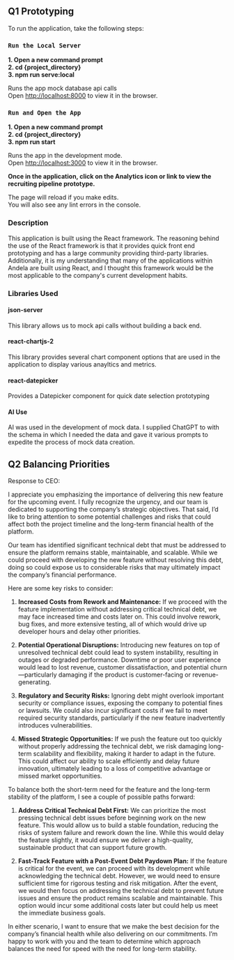 ## Q1 Prototyping

To run the application, take the following steps:

### `Run the Local Server`

**1. Open a new command prompt**\
**2. cd {project_directory}**\
**3. npm run serve:local**

Runs the app mock database api calls\
Open [http://localhost:8000](http://localhost:3000) to view it in the browser.

### `Run and Open the App`

**1. Open a new command prompt**\
**2. cd {project_directory}**\
**3. npm run start**

Runs the app in the development mode.\
Open [http://localhost:3000](http://localhost:3000) to view it in the browser.

**Once in the application, click on the Analytics icon or link to view the recruiting pipeline prototype.**

The page will reload if you make edits.\
You will also see any lint errors in the console.

### Description

This application is built using the React framework.  The reasoning behind the use of the React framework is that it provides quick front end prototyping and has a large community providing third-party libraries.  Additionally, it is my understanding that many of the applications within Andela are built using React, and I thought this framework would be the most applicable to the company's current development habits.

### Libraries Used

#### json-server

This library allows us to mock api calls without building a back end.

#### react-chartjs-2

This library provides several chart component options that are used in the application to display various anayltics and metrics.

#### react-datepicker

Provides a Datepicker component for quick date selection prototyping

#### AI Use

AI was used in the development of mock data.  I supplied ChatGPT to with the schema in which I needed the data and gave it various prompts to expedite the process of mock data creation.

## Q2 Balancing Priorities 

Response to CEO:

I appreciate you emphasizing the importance of delivering this new feature for the upcoming event. I fully recognize the urgency, and our team is dedicated to supporting the company’s strategic objectives. That said, I’d like to bring attention to some potential challenges and risks that could affect both the project timeline and the long-term financial health of the platform.

Our team has identified significant technical debt that must be addressed to ensure the platform remains stable, maintainable, and scalable. While we could proceed with developing the new feature without resolving this debt, doing so could expose us to considerable risks that may ultimately impact the company’s financial performance.

Here are some key risks to consider:

1. **Increased Costs from Rework and Maintenance:** If we proceed with the feature implementation without addressing critical technical debt, we may face increased time and costs later on. This could involve rework, bug fixes, and more extensive testing, all of which would drive up developer hours and delay other priorities.

2. **Potential Operational Disruptions:** Introducing new features on top of unresolved technical debt could lead to system instability, resulting in outages or degraded performance. Downtime or poor user experience would lead to lost revenue, customer dissatisfaction, and potential churn—particularly damaging if the product is customer-facing or revenue-generating.

3. **Regulatory and Security Risks:** Ignoring debt might overlook important security or compliance issues, exposing the company to potential fines or lawsuits. We could also incur significant costs if we fail to meet required security standards, particularly if the new feature inadvertently introduces vulnerabilities.

4. **Missed Strategic Opportunities:** If we push the feature out too quickly without properly addressing the technical debt, we risk damaging long-term scalability and flexibility, making it harder to adapt in the future. This could affect our ability to scale efficiently and delay future innovation, ultimately leading to a loss of competitive advantage or missed market opportunities.

To balance both the short-term need for the feature and the long-term stability of the platform, I see a couple of possible paths forward:

1. **Address Critical Technical Debt First:** We can prioritize the most pressing technical debt issues before beginning work on the new feature. This would allow us to build a stable foundation, reducing the risks of system failure and rework down the line. While this would delay the feature slightly, it would ensure we deliver a high-quality, sustainable product that can support future growth.

2. **Fast-Track Feature with a Post-Event Debt Paydown Plan:** If the feature is critical for the event, we can proceed with its development while acknowledging the technical debt. However, we would need to ensure sufficient time for rigorous testing and risk mitigation. After the event, we would then focus on addressing the technical debt to prevent future issues and ensure the product remains scalable and maintainable. This option would incur some additional costs later but could help us meet the immediate business goals.

In either scenario, I want to ensure that we make the best decision for the company’s financial health while also delivering on our commitments. I’m happy to work with you and the team to determine which approach balances the need for speed with the need for long-term stability.



